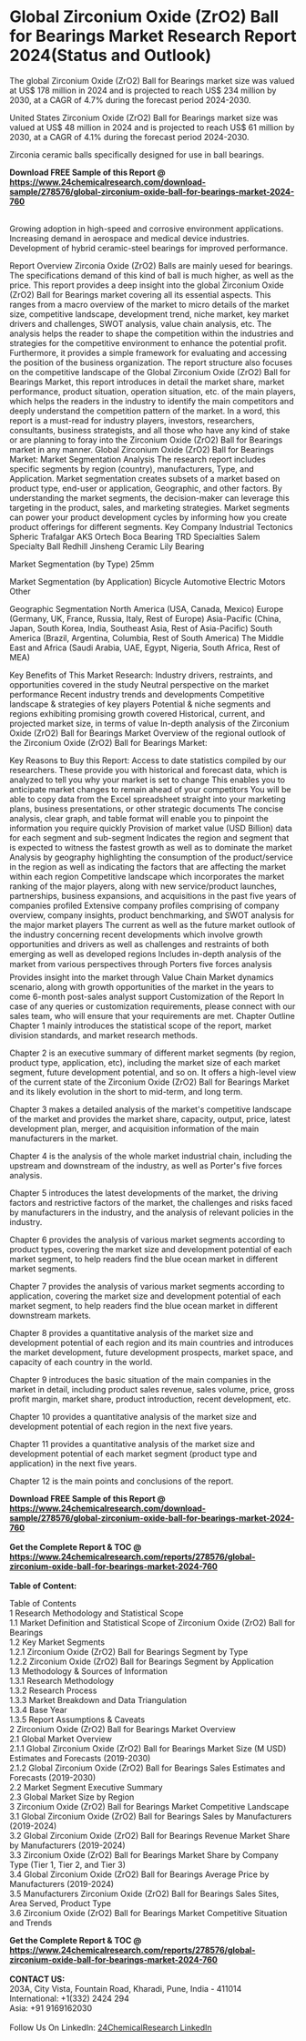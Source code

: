 <h1>Global Zirconium Oxide (ZrO2) Ball for Bearings Market Research Report 2024(Status and Outlook)</h1><p>The global Zirconium Oxide (ZrO2) Ball for Bearings market size was valued at US$ 178 million in 2024 and is projected to reach US$ 234 million by 2030, at a CAGR of 4.7% during the forecast period 2024-2030.</p><p>
United States Zirconium Oxide (ZrO2) Ball for Bearings market size was valued at US$ 48 million in 2024 and is projected to reach US$ 61 million by 2030, at a CAGR of 4.1% during the forecast period 2024-2030.</p><p>
Zirconia ceramic balls specifically designed for use in ball bearings.</p><div><b>Download FREE Sample of this Report @ 
            <a href="https://www.24chemicalresearch.com/download-sample/278576/global-zirconium-oxide-ball-for-bearings-market-2024-760">
            https://www.24chemicalresearch.com/download-sample/278576/global-zirconium-oxide-ball-for-bearings-market-2024-760</a></b></div><br><p>
Growing adoption in high-speed and corrosive environment applications. Increasing demand in aerospace and medical device industries. Development of hybrid ceramic-steel bearings for improved performance.</p><p>
Report Overview
Zirconia Oxide (ZrO2) Balls are mainly uesed for bearings. The specifications demand of this kind of ball is much higher, as well as the price.
This report provides a deep insight into the global Zirconium Oxide (ZrO2) Ball for Bearings market covering all its essential aspects. This ranges from a macro overview of the market to micro details of the market size, competitive landscape, development trend, niche market, key market drivers and challenges, SWOT analysis, value chain analysis, etc.
The analysis helps the reader to shape the competition within the industries and strategies for the competitive environment to enhance the potential profit. Furthermore, it provides a simple framework for evaluating and accessing the position of the business organization. The report structure also focuses on the competitive landscape of the Global Zirconium Oxide (ZrO2) Ball for Bearings Market, this report introduces in detail the market share, market performance, product situation, operation situation, etc. of the main players, which helps the readers in the industry to identify the main competitors and deeply understand the competition pattern of the market.
In a word, this report is a must-read for industry players, investors, researchers, consultants, business strategists, and all those who have any kind of stake or are planning to foray into the Zirconium Oxide (ZrO2) Ball for Bearings market in any manner.
Global Zirconium Oxide (ZrO2) Ball for Bearings Market: Market Segmentation Analysis
The research report includes specific segments by region (country), manufacturers, Type, and Application. Market segmentation creates subsets of a market based on product type, end-user or application, Geographic, and other factors. By understanding the market segments, the decision-maker can leverage this targeting in the product, sales, and marketing strategies. Market segments can power your product development cycles by informing how you create product offerings for different segments.
Key Company
Industrial Tectonics
Spheric Trafalgar
AKS
Ortech
Boca Bearing
TRD Specialties
Salem Specialty Ball
Redhill
Jinsheng Ceramic
Lily Bearing</p><p>
Market Segmentation (by Type)
25mm</p><p>
Market Segmentation (by Application)
Bicycle
Automotive
Electric Motors
Other</p><p>
Geographic Segmentation
North America (USA, Canada, Mexico)
Europe (Germany, UK, France, Russia, Italy, Rest of Europe)
Asia-Pacific (China, Japan, South Korea, India, Southeast Asia, Rest of Asia-Pacific)
South America (Brazil, Argentina, Columbia, Rest of South America)
The Middle East and Africa (Saudi Arabia, UAE, Egypt, Nigeria, South Africa, Rest of MEA)</p><p>
Key Benefits of This Market Research:
Industry drivers, restraints, and opportunities covered in the study
Neutral perspective on the market performance
Recent industry trends and developments
Competitive landscape &amp; strategies of key players
Potential &amp; niche segments and regions exhibiting promising growth covered
Historical, current, and projected market size, in terms of value
In-depth analysis of the Zirconium Oxide (ZrO2) Ball for Bearings Market
Overview of the regional outlook of the Zirconium Oxide (ZrO2) Ball for Bearings Market:</p><p>
Key Reasons to Buy this Report:
Access to date statistics compiled by our researchers. These provide you with historical and forecast data, which is analyzed to tell you why your market is set to change
This enables you to anticipate market changes to remain ahead of your competitors
You will be able to copy data from the Excel spreadsheet straight into your marketing plans, business presentations, or other strategic documents
The concise analysis, clear graph, and table format will enable you to pinpoint the information you require quickly
Provision of market value (USD Billion) data for each segment and sub-segment
Indicates the region and segment that is expected to witness the fastest growth as well as to dominate the market
Analysis by geography highlighting the consumption of the product/service in the region as well as indicating the factors that are affecting the market within each region
Competitive landscape which incorporates the market ranking of the major players, along with new service/product launches, partnerships, business expansions, and acquisitions in the past five years of companies profiled
Extensive company profiles comprising of company overview, company insights, product benchmarking, and SWOT analysis for the major market players
The current as well as the future market outlook of the industry concerning recent developments which involve growth opportunities and drivers as well as challenges and restraints of both emerging as well as developed regions
Includes in-depth analysis of the market from various perspectives through Porters five forces analysis
Provides insight into the market through Value Chain
Market dynamics scenario, along with growth opportunities of the market in the years to come
6-month post-sales analyst support
Customization of the Report
In case of any queries or customization requirements, please connect with our sales team, who will ensure that your requirements are met.
Chapter Outline
Chapter 1 mainly introduces the statistical scope of the report, market division standards, and market research methods.</p><p>
Chapter 2 is an executive summary of different market segments (by region, product type, application, etc), including the market size of each market segment, future development potential, and so on. It offers a high-level view of the current state of the Zirconium Oxide (ZrO2) Ball for Bearings Market and its likely evolution in the short to mid-term, and long term.</p><p>
Chapter 3 makes a detailed analysis of the market's competitive landscape of the market and provides the market share, capacity, output, price, latest development plan, merger, and acquisition information of the main manufacturers in the market.</p><p>
Chapter 4 is the analysis of the whole market industrial chain, including the upstream and downstream of the industry, as well as Porter's five forces analysis.</p><p>
Chapter 5 introduces the latest developments of the market, the driving factors and restrictive factors of the market, the challenges and risks faced by manufacturers in the industry, and the analysis of relevant policies in the industry.</p><p>
Chapter 6 provides the analysis of various market segments according to product types, covering the market size and development potential of each market segment, to help readers find the blue ocean market in different market segments.</p><p>
Chapter 7 provides the analysis of various market segments according to application, covering the market size and development potential of each market segment, to help readers find the blue ocean market in different downstream markets.</p><p>
Chapter 8 provides a quantitative analysis of the market size and development potential of each region and its main countries and introduces the market development, future development prospects, market space, and capacity of each country in the world.</p><p>
Chapter 9 introduces the basic situation of the main companies in the market in detail, including product sales revenue, sales volume, price, gross profit margin, market share, product introduction, recent development, etc.</p><p>
Chapter 10 provides a quantitative analysis of the market size and development potential of each region in the next five years.</p><p>
Chapter 11 provides a quantitative analysis of the market size and development potential of each market segment (product type and application) in the next five years.</p><p>
Chapter 12 is the main points and conclusions of the report.</p><div><b>Download FREE Sample of this Report @ 
            <a href="https://www.24chemicalresearch.com/download-sample/278576/global-zirconium-oxide-ball-for-bearings-market-2024-760">
            https://www.24chemicalresearch.com/download-sample/278576/global-zirconium-oxide-ball-for-bearings-market-2024-760</a></b></div><br><div><b>Get the Complete Report & TOC @ 
            <a href="https://www.24chemicalresearch.com/reports/278576/global-zirconium-oxide-ball-for-bearings-market-2024-760">
            https://www.24chemicalresearch.com/reports/278576/global-zirconium-oxide-ball-for-bearings-market-2024-760</a></b></div><br>
            <b>Table of Content:</b><p>Table of Contents<br />
1 Research Methodology and Statistical Scope<br />
1.1 Market Definition and Statistical Scope of Zirconium Oxide (ZrO2) Ball for Bearings<br />
1.2 Key Market Segments<br />
1.2.1 Zirconium Oxide (ZrO2) Ball for Bearings Segment by Type<br />
1.2.2 Zirconium Oxide (ZrO2) Ball for Bearings Segment by Application<br />
1.3 Methodology & Sources of Information<br />
1.3.1 Research Methodology<br />
1.3.2 Research Process<br />
1.3.3 Market Breakdown and Data Triangulation<br />
1.3.4 Base Year<br />
1.3.5 Report Assumptions & Caveats<br />
2 Zirconium Oxide (ZrO2) Ball for Bearings Market Overview<br />
2.1 Global Market Overview<br />
2.1.1 Global Zirconium Oxide (ZrO2) Ball for Bearings Market Size (M USD) Estimates and Forecasts (2019-2030)<br />
2.1.2 Global Zirconium Oxide (ZrO2) Ball for Bearings Sales Estimates and Forecasts (2019-2030)<br />
2.2 Market Segment Executive Summary<br />
2.3 Global Market Size by Region<br />
3 Zirconium Oxide (ZrO2) Ball for Bearings Market Competitive Landscape<br />
3.1 Global Zirconium Oxide (ZrO2) Ball for Bearings Sales by Manufacturers (2019-2024)<br />
3.2 Global Zirconium Oxide (ZrO2) Ball for Bearings Revenue Market Share by Manufacturers (2019-2024)<br />
3.3 Zirconium Oxide (ZrO2) Ball for Bearings Market Share by Company Type (Tier 1, Tier 2, and Tier 3)<br />
3.4 Global Zirconium Oxide (ZrO2) Ball for Bearings Average Price by Manufacturers (2019-2024)<br />
3.5 Manufacturers Zirconium Oxide (ZrO2) Ball for Bearings Sales Sites, Area Served, Product Type<br />
3.6 Zirconium Oxide (ZrO2) Ball for Bearings Market Competitive Situation and Trends<br />
</p><div><b>Get the Complete Report & TOC @ 
            <a href="https://www.24chemicalresearch.com/reports/278576/global-zirconium-oxide-ball-for-bearings-market-2024-760">
            https://www.24chemicalresearch.com/reports/278576/global-zirconium-oxide-ball-for-bearings-market-2024-760</a></b></div><br><b>CONTACT US:</b><br>
            203A, City Vista, Fountain Road, Kharadi, Pune, India - 411014<br>
            International: +1(332) 2424 294<br>
            Asia: +91 9169162030 <br><br>
            Follow Us On LinkedIn: <a href="https://www.linkedin.com/company/24chemicalresearch/">24ChemicalResearch LinkedIn</a>